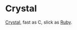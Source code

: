 
# Crystal

[Crystal](https://crystal-lang.org/), fast as C, slick as [Ruby](https://www.ruby-lang.org/en/).
